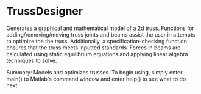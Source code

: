 # TrussDesigner

Generates a graphical and mathematical model of a 2d truss. Functions for adding/removing/moving truss joints and beams assist the user in attempts to optimize the the truss. Additionally, a specification-checking function ensures that the truss meets inputted standards. Forces in beams are calculated using static equilibrium equations and applying linear algebra techniques to solve.



Summary: Models and optimizes trusses. To begin using, simply enter main() to Matlab's command window and enter help() to see what to do next.
